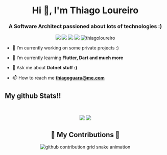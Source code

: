 <h1 align="center">Hi 👋, I'm Thiago Loureiro</h1>
<h3 align="center">A Software Architect passioned about lots of technologies :)</h3>

<p align="center"> 
  <img src="https://img.shields.io/badge/Flutter-blue?style=flat&logo=flutter&logoColor=white&logoWidth=20"/>
  <img src="https://img.shields.io/badge/Dart-1F4B6E?style=flat&logo=dart&logoColor=white&logoWidth=20"/>
  <img src="https://img.shields.io/github/followers/thiagoloureiro?style=social"/>
  <img src="https://img.shields.io/badge/.NET-5C2D91?style=for-the-badge&logo=.net&logoColor=white"/>

  <img src="https://komarev.com/ghpvc/?username=thiagoloureiro" alt="thiagoloureiro" />
</p>

- 🔭 I’m currently working on some private projects :)

- 🌱 I’m currently learning **Flutter, Dart and much more**

- 💬 Ask me about **Dotnet stuff :)**

- 📫 How to reach me **thiagoguaru@me.com**

## My github Stats!!

<br>

<p align = "center">
  <img src = "https://github-readme-stats.vercel.app/api?username=thiagoloureiro&show_icons=true&theme=radical&line_height=27">
  <img src = "https://github-readme-stats.vercel.app/api/top-langs/?username=thiagoloureiro&hide=css,html&theme=tokyonight">
</p>

<div align="center">
  <h2>🐍 My Contributions 🐍</h2>
<picture>
  <source
    media="(prefers-color-scheme: dark)"
    srcset="https://raw.githubusercontent.com/thiagoloureiro/thiagoloureiro/output/github-contribution-grid-snake-dark.svg"
  />
  <source
    media="(prefers-color-scheme: light)"
    srcset="https://raw.githubusercontent.com/thiagoloureiro/thiagoloureiro/output/github-contribution-grid-snake.svg"
  />
  <img
    alt="github contribution grid snake animation"
    src="https://raw.githubusercontent.com/thiagoloureiro/thiagoloureiro/output/github-contribution-grid-snake.svg"
  />
</picture>
</div>


